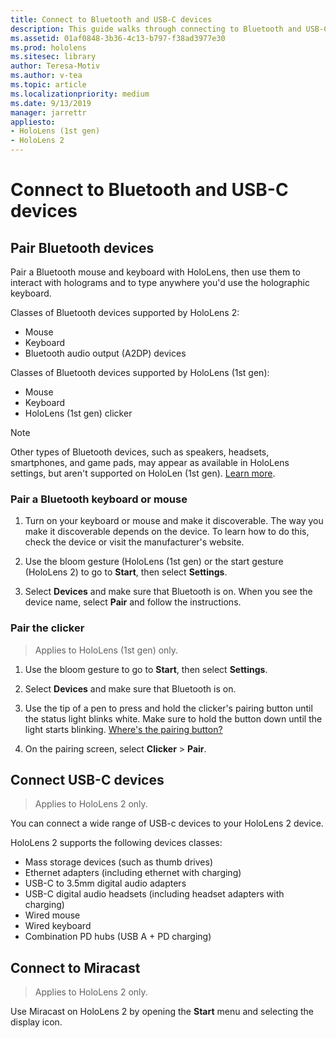 ```yaml
---
title: Connect to Bluetooth and USB-C devices
description: This guide walks through connecting to Bluetooth and USB-C devices and accessories.
ms.assetid: 01af0848-3b36-4c13-b797-f38ad3977e30
ms.prod: hololens
ms.sitesec: library
author: Teresa-Motiv
ms.author: v-tea
ms.topic: article
ms.localizationpriority: medium
ms.date: 9/13/2019
manager: jarrettr
appliesto:
- HoloLens (1st gen)
- HoloLens 2
---
```


# Connect to Bluetooth and USB-C devices

## Pair Bluetooth devices

Pair a Bluetooth mouse and keyboard with HoloLens, then use them to interact with holograms and to type anywhere you'd use the holographic keyboard.

Classes of Bluetooth devices supported by HoloLens 2:

- Mouse
- Keyboard
- Bluetooth audio output (A2DP) devices

Classes of Bluetooth devices supported by HoloLens (1st gen):

- Mouse
- Keyboard
- HoloLens (1st gen) clicker

> [!NOTE]
> Other types of Bluetooth devices, such as speakers, headsets, smartphones, and game pads, may appear as available in HoloLens settings, but aren't supported on HoloLen (1st gen). [Learn more](http://go.microsoft.com/fwlink/p/?LinkId=746660).

### Pair a Bluetooth keyboard or mouse

1. Turn on your keyboard or mouse and make it discoverable. The way you make it discoverable depends on the device. To learn how to do this, check the device or visit the manufacturer's website.

1. Use the bloom gesture (HoloLens (1st gen) or the start gesture (HoloLens 2) to go to **Start**, then select **Settings**.
1. Select **Devices** and make sure that Bluetooth is on. When you see the device name, select **Pair** and follow the instructions.

### Pair the clicker

> Applies to HoloLens (1st gen) only.

1. Use the bloom gesture to go to **Start**, then select **Settings**.

1. Select **Devices** and make sure that Bluetooth is on.
1. Use the tip of a pen to press and hold the clicker's pairing button until the status light blinks white. Make sure to hold the button down until the light starts blinking. [Where's the pairing button?](hololens-clicker.md)
1. On the pairing screen, select **Clicker** > **Pair**.

## Connect USB-C devices

> Applies to HoloLens 2 only.

You can connect a wide range of USB-c devices to your HoloLens 2 device.

HoloLens 2 supports the following devices classes:

- Mass storage devices (such as thumb drives)
- Ethernet adapters (including ethernet with charging)
- USB-C to 3.5mm digital audio adapters
- USB-C digital audio headsets (including headset adapters with charging)
- Wired mouse
- Wired keyboard
- Combination PD hubs (USB A + PD charging)

## Connect to Miracast

> Applies to HoloLens 2 only.

Use Miracast on HoloLens 2 by opening the **Start** menu and selecting the display icon.
